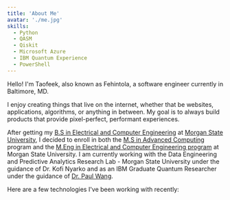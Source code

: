 ```yaml
---
title: 'About Me'
avatar: './me.jpg'
skills:
  - Python
  - QASM
  - Qiskit
  - Microsoft Azure
  - IBM Quantum Experience
  - PowerShell
---
```


Hello! I'm Taofeek, also known as Fehintola, a software engineer currently in Baltimore, MD.

I enjoy creating things that live on the internet, whether that be websites, applications, algorithms, or anything in between. My goal is to always build products that provide pixel-perfect, performant experiences.

After getting my [B.S in Electrical and Computer Engineering](https://www2.morgan.edu/soe/ece) at [Morgan State University](https://www.morgan.edu/), I decided to enroll in both the [M.S in Advanced Computing](https://www2.morgan.edu/cs/advcomputing) program and the [M.Eng in Electrical and Computer Engineering program](https://catalog.morgan.edu/preview_program.php?catoid=13&poid=2683&returnto=830) at Morgan State University. I am currently working with the Data Engineering and Predictive Analytics Research Lab - Morgan State University under the guidance of Dr. Kofi Nyarko and as an IBM Graduate Quantum Researcher under the guidance of [Dr. Paul Wang](https://p-neumann.github.io/paul/).

Here are a few technologies I've been working with recently:
